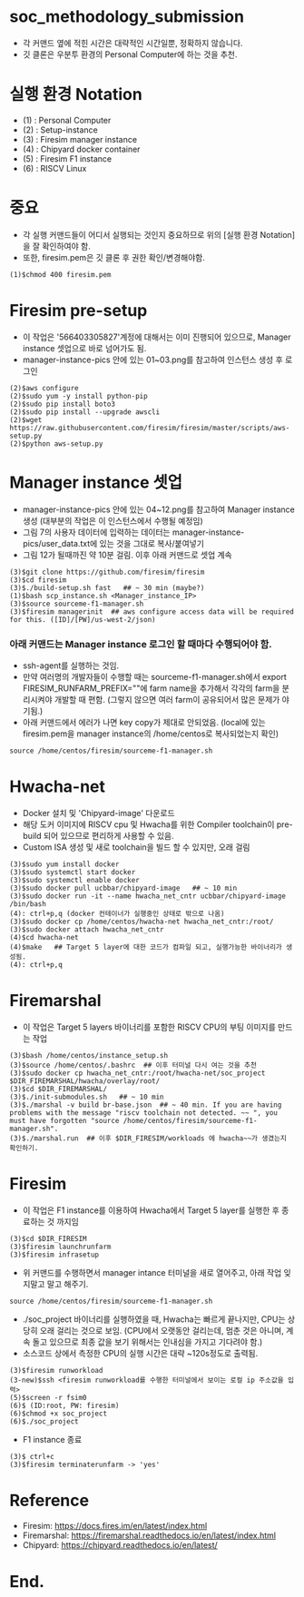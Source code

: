 # soc_methodology_submission
* 각 커맨드 옆에 적힌 시간은 대략적인 시간일뿐, 정확하지 않습니다.
* 깃 클론은 우분투 환경의 Personal Computer에 하는 것을 추천.

# 실행 환경 Notation
* (1) : Personal Computer
* (2) : Setup-instance
* (3) : Firesim manager instance
* (4) : Chipyard docker container
* (5) : Firesim F1 instance
* (6) : RISCV Linux

# 중요
* 각 실행 커맨드들이 어디서 실행되는 것인지 중요하므로 위의 [실행 환경 Notation]을 잘 확인하여야 함.
* 또한, firesim.pem은 깃 클론 후 권한 확인/변경해야함.
```
(1)$chmod 400 firesim.pem
```

# Firesim pre-setup
* 이 작업은 '566403305827'계정에 대해서는 이미 진행되어 있으므로, Manager instance 셋업으로 바로 넘어가도 됨.
* manager-instance-pics 안에 있는 01~03.png를 참고하여 인스턴스 생성 후 로그인
```
(2)$aws configure
(2)$sudo yum -y install python-pip
(2)$sudo pip install boto3
(2)$sudo pip install --upgrade awscli
(2)$wget https://raw.githubusercontent.com/firesim/firesim/master/scripts/aws-setup.py
(2)$python aws-setup.py
```

# Manager instance 셋업
* manager-instance-pics 안에 있는 04~12.png를 참고하여 Manager instance 생성 (대부분의 작업은 이 인스턴스에서 수행될 예정임)
* 그림 7의 사용자 데이터에 입력하는 데이터는 manager-instance-pics/user_data.txt에 있는 것을 그대로 복사/붙여넣기
* 그림 12가 될때까진 약 10분 걸림. 이후 아래 커맨드로 셋업 계속
```
(3)$git clone https://github.com/firesim/firesim
(3)$cd firesim
(3)$./build-setup.sh fast   ## ~ 30 min (maybe?)
(1)$bash scp_instance.sh <Manager_instance_IP>
(3)$source sourceme-f1-manager.sh
(3)$firesim managerinit  ## aws configure access data will be required for this. ([ID]/[PW]/us-west-2/json)
```

### 아래 커맨드는 Manager instance 로그인 할 때마다 수행되어야 함.
* ssh-agent를 실행하는 것임.
* 만약 여러명의 개발자들이 수행할 때는 sourceme-f1-manager.sh에서 export FIRESIM_RUNFARM_PREFIX=""에 farm name을 추가해서 각각의 farm을 분리시켜야 개발할 때 편함. (그렇지 않으면 여러 farm이 공유되어서 많은 문제가 야기됨.)
* 아래 커맨드에서 에러가 나면 key copy가 제대로 안되었음. (local에 있는 firesim.pem을 manager instance의 /home/centos로 복사되었는지 확인)
```
source /home/centos/firesim/sourceme-f1-manager.sh
```

# Hwacha-net
* Docker 설치 및 'Chipyard-image' 다운로드
* 해당 도커 이미지에 RISCV cpu 및 Hwacha를 위한 Compiler toolchain이 pre-build 되어 있으므로 편리하게 사용할 수 있음.
* Custom ISA 생성 및 새로 toolchain을 빌드 할 수 있지만, 오래 걸림
```
(3)$sudo yum install docker
(3)$sudo systemctl start docker
(3)$sudo systemctl enable docker
(3)$sudo docker pull ucbbar/chipyard-image   ## ~ 10 min
(3)$sudo docker run -it --name hwacha_net_cntr ucbbar/chipyard-image /bin/bash
(4): ctrl+p,q (docker 컨테이너가 실행중인 상태로 밖으로 나옴)
(3)$sudo docker cp /home/centos/hwacha-net hwacha_net_cntr:/root/
(3)$sudo docker attach hwacha_net_cntr
(4)$cd hwacha-net
(4)$make   ## Target 5 layer에 대한 코드가 컴파일 되고, 실행가능한 바이너리가 생성됨.
(4): ctrl+p,q
```

# Firemarshal
* 이 작업은 Target 5 layers 바이너리를 포함한 RISCV CPU의 부팅 이미지를 만드는 작업

```
(3)$bash /home/centos/instance_setup.sh
(3)$source /home/centos/.bashrc  ## 이후 터미널 다시 여는 것을 추천
(3)$sudo docker cp hwacha_net_cntr:/root/hwacha-net/soc_project $DIR_FIREMARSHAL/hwacha/overlay/root/
(3)$cd $DIR_FIREMARSHAL/
(3)$./init-submodules.sh   ## ~ 10 min
(3)$./marshal -v build br-base.json  ## ~ 40 min. If you are having problems with the message "riscv toolchain not detected. ~~ ", you must have forgotten "source /home/centos/firesim/sourceme-f1-manager.sh".
(3)$./marshal.run  ## 이후 $DIR_FIRESIM/workloads 에 hwacha~~가 생겼는지 확인하기.
```

# Firesim
* 이 작업은 F1 instance를 이용하여 Hwacha에서 Target 5 layer를 실행한 후 종료하는 것 까지임

```
(3)$cd $DIR_FIRESIM
(3)$firesim launchrunfarm
(3)$firesim infrasetup
```
* 위 커맨드를 수행하면서 manager intance 터미널을 새로 열어주고, 아래 작업 잊지말고 말고 해주기.
```
source /home/centos/firesim/sourceme-f1-manager.sh
```

* ./soc_project 바이너리를 실행하였을 때, Hwacha는 빠르게 끝나지만, CPU는 상당히 오래 걸리는 것으로 보임. (CPU에서 오랫동안 걸리는데, 멈춘 것은 아니며, 계속 돌고 있으므로 최종 값을 보기 위해서는 인내심을 가지고 기다려야 함.)
* 소스코드 상에서 측정한 CPU의 실행 시간은 대략 ~120s정도로 출력됨.
```
(3)$firesim runworkload
(3-new)$ssh <firesim runworkload를 수행한 터미널에서 보이는 로컬 ip 주소값을 입력>
(5)$screen -r fsim0
(6)$ (ID:root, PW: firesim)
(6)$chmod +x soc_project
(6)$./soc_project
```

* F1 instance 종료
```
(3)$ ctrl+c
(3)$firesim terminaterunfarm -> 'yes'
```


# Reference

* Firesim: https://docs.fires.im/en/latest/index.html
* Firemarshal: https://firemarshal.readthedocs.io/en/latest/index.html
* Chipyard: https://chipyard.readthedocs.io/en/latest/

# End.
